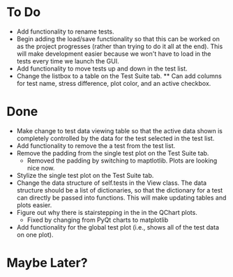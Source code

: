 # To Do
* Add functionality to rename tests.
* Begin adding the load/save functionality so that this can be worked on as the project progresses (rather than trying to do it all at the end). This will make development easier because we won't have to load in the tests every time we launch the GUI.
* Add functionality to move tests up and down in the test list.
* Change the listbox to a table on the Test Suite tab.
** Can add columns for test name, stress difference, plot color, and an active checkbox. 

# Done
* Make change to test data viewing table so that the active data shown is completely controlled by the data for the test selected in the test list.
* Add functionality to remove the a test from the test list.
* Remove the padding from the single test plot on the
  Test Suite tab.
  - Removed the padding by switching to maptlotlib. Plots are looking nice
  now.
* Stylize the single test plot on the Test Suite tab.
* Change the data structure of self.tests in the View class.
  The data structure should be a list of dictionaries, so that
  the dictionary for a test can directly be passed into functions.
  This will make updating tables and plots easier.
* Figure out why there is stairstepping in the in the QChart plots.
  - Fixed by changing from PyQt charts to matplotlib
* Add functionality for the global test plot (i.e., shows all of the test
  data on one plot).
  

# Maybe Later?
